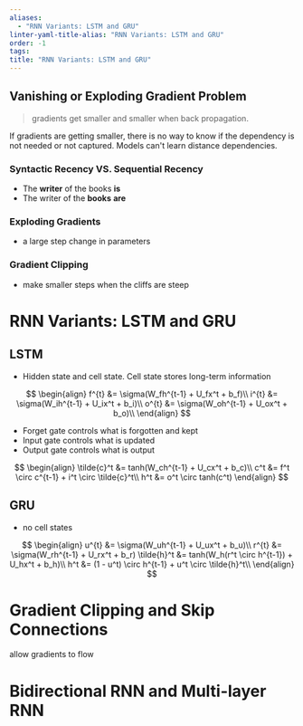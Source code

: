```yaml
---
aliases:
  - "RNN Variants: LSTM and GRU"
linter-yaml-title-alias: "RNN Variants: LSTM and GRU"
order: -1
tags: 
title: "RNN Variants: LSTM and GRU"
---
```


## Vanishing or Exploding Gradient Problem

 > gradients get smaller and smaller when back propagation.

 If gradients are getting smaller, there is no way to know if the dependency is not needed or not captured. Models can't learn distance dependencies.

### Syntactic Recency VS. Sequential Recency

- The **writer** of the books **is**
- The writer of the **books** **are**

### Exploding Gradients

- a large step change in parameters

### Gradient Clipping

- make smaller steps when the cliffs are steep

# RNN Variants: LSTM and GRU

## LSTM

  - Hidden state and cell state. Cell state stores long-term information

$$
\begin{align}
f^{t} &= \sigma(W_fh^{t-1} + U_fx^t + b_f)\\
i^{t} &= \sigma(W_ih^{t-1} + U_ix^t + b_i)\\
o^{t} &= \sigma(W_oh^{t-1} + U_ox^t + b_o)\\
\end{align}
$$

- Forget gate controls what is forgotten and kept
- Input gate controls what is updated
- Output gate controls what is output

$$
\begin{align}
\tilde{c}^t &= tanh(W_ch^{t-1} + U_cx^t + b_c)\\
c^t &= f^t \circ c^{t-1} + i^t \circ \tilde{c}^t\\
h^t &= o^t \circ tanh(c^t)
\end{align}
$$

## GRU

- no cell states

$$
\begin{align}
u^{t} &= \sigma(W_uh^{t-1} + U_ux^t + b_u)\\
r^{t} &= \sigma(W_rh^{t-1} + U_rx^t + b_r)
\tilde{h}^t &= tanh(W_h(r^t \circ h^{t-1}) + U_hx^t + b_h)\\
h^t &= (1 - u^t) \circ h^{t-1} + u^t \circ \tilde{h}^t\\
\end{align}
$$

# Gradient Clipping and Skip Connections

 allow gradients to flow

# Bidirectional RNN and Multi-layer RNN